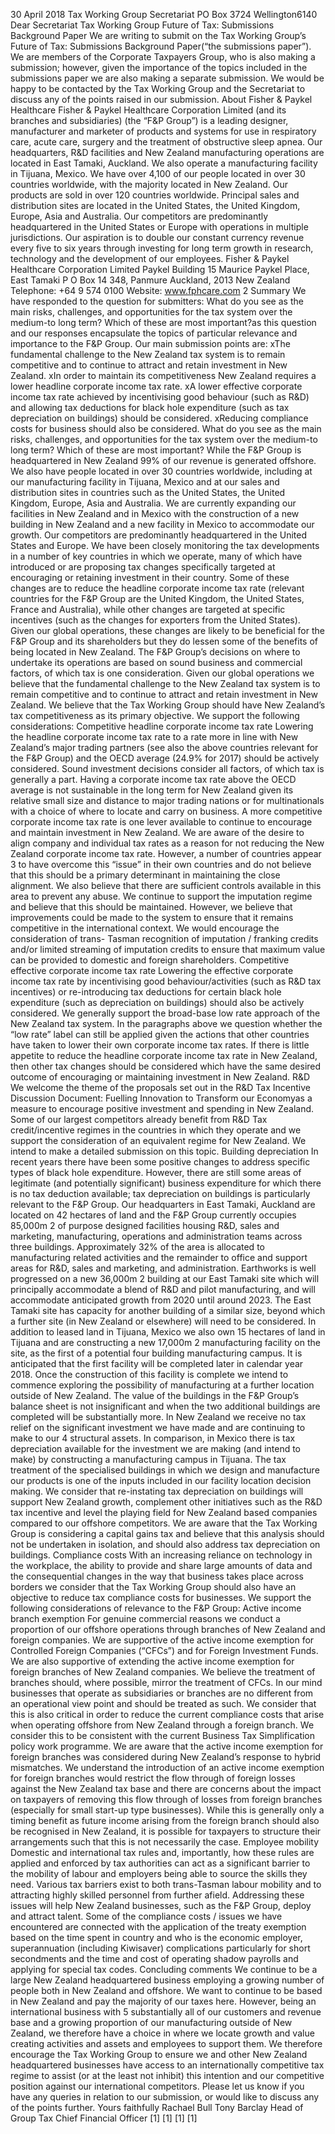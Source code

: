 30 April 2018 Tax Working Group Secretariat PO Box 3724 Wellington6140 Dear Secretariat Tax Working Group Future of Tax: Submissions Background Paper We are writing to submit on the Tax Working Group’s Future of Tax: Submissions Background Paper(“the submissions paper”). We are members of the Corporate Taxpayers Group, who is also making a submission; however, given the importance of the topics included in the submissions paper we are also making a separate submission. We would be happy to be contacted by the Tax Working Group and the Secretariat to discuss any of the points raised in our submission. About Fisher & Paykel Healthcare Fisher & Paykel Healthcare Corporation Limited (and its branches and subsidiaries) (the “F&P Group”) is a leading designer, manufacturer and marketer of products and systems for use in respiratory care, acute care, surgery and the treatment of obstructive sleep apnea. Our headquarters, R&D facilities and New Zealand manufacturing operations are located in East Tamaki, Auckland. We also operate a manufacturing facility in Tijuana, Mexico. We have over 4,100 of our people located in over 30 countries worldwide, with the majority located in New Zealand. Our products are sold in over 120 countries worldwide. Principal sales and distribution sites are located in the United States, the United Kingdom, Europe, Asia and Australia. Our competitors are predominantly headquartered in the United States or Europe with operations in multiple jurisdictions. Our aspiration is to double our constant currency revenue every five to six years through investing for long term growth in research, technology and the development of our employees. Fisher & Paykel Healthcare Corporation Limited Paykel Building 15 Maurice Paykel Place, East Tamaki P O Box 14 348, Panmure Auckland, 2013 New Zealand Telephone: +64 9 574 0100 Website: www.fphcare.com 2 Summary We have responded to the question for submitters: What do you see as the main risks, challenges, and opportunities for the tax system over the medium-to long term? Which of these are most important?as this question and our responses encapsulate the topics of particular relevance and importance to the F&P Group. Our main submission points are: xThe fundamental challenge to the New Zealand tax system is to remain competitive and to continue to attract and retain investment in New Zealand. xIn order to maintain its competitiveness New Zealand requires a lower headline corporate income tax rate. xA lower effective corporate income tax rate achieved by incentivising good behaviour (such as R&D) and allowing tax deductions for black hole expenditure (such as tax depreciation on buildings) should be considered. xReducing compliance costs for business should also be considered. What do you see as the main risks, challenges, and opportunities for the tax system over the medium-to long term? Which of these are most important? While the F&P Group is headquartered in New Zealand 99% of our revenue is generated offshore. We also have people located in over 30 countries worldwide, including at our manufacturing facility in Tijuana, Mexico and at our sales and distribution sites in countries such as the United States, the United Kingdom, Europe, Asia and Australia. We are currently expanding our facilities in New Zealand and in Mexico with the construction of a new building in New Zealand and a new facility in Mexico to accommodate our growth. Our competitors are predominantly headquartered in the United States and Europe. We have been closely monitoring the tax developments in a number of key countries in which we operate, many of which have introduced or are proposing tax changes specifically targeted at encouraging or retaining investment in their country. Some of these changes are to reduce the headline corporate income tax rate (relevant countries for the F&P Group are the United Kingdom, the United States, France and Australia), while other changes are targeted at specific incentives (such as the changes for exporters from the United States). Given our global operations, these changes are likely to be beneficial for the F&P Group and its shareholders but they do lessen some of the benefits of being located in New Zealand. The F&P Group’s decisions on where to undertake its operations are based on sound business and commercial factors, of which tax is one consideration. Given our global operations we believe that the fundamental challenge to the New Zealand tax system is to remain competitive and to continue to attract and retain investment in New Zealand. We believe that the Tax Working Group should have New Zealand’s tax competitiveness as its primary objective. We support the following considerations: Competitive headline corporate income tax rate Lowering the headline corporate income tax rate to a rate more in line with New Zealand’s major trading partners (see also the above countries relevant for the F&P Group) and the OECD average (24.9% for 2017) should be actively considered. Sound investment decisions consider all factors, of which tax is generally a part. Having a corporate income tax rate above the OECD average is not sustainable in the long term for New Zealand given its relative small size and distance to major trading nations or for multinationals with a choice of where to locate and carry on business. A more competitive corporate income tax rate is one lever available to continue to encourage and maintain investment in New Zealand. We are aware of the desire to align company and individual tax rates as a reason for not reducing the New Zealand corporate income tax rate. However, a number of countries appear 3 to have overcome this “issue” in their own countries and do not believe that this should be a primary determinant in maintaining the close alignment. We also believe that there are sufficient controls available in this area to prevent any abuse. We continue to support the imputation regime and believe that this should be maintained. However, we believe that improvements could be made to the system to ensure that it remains competitive in the international context. We would encourage the consideration of trans- Tasman recognition of imputation / franking credits and/or limited streaming of imputation credits to ensure that maximum value can be provided to domestic and foreign shareholders. Competitive effective corporate income tax rate Lowering the effective corporate income tax rate by incentivising good behaviour/activities (such as R&D tax incentives) or re-introducing tax deductions for certain black hole expenditure (such as depreciation on buildings) should also be actively considered. We generally support the broad-base low rate approach of the New Zealand tax system. In the paragraphs above we question whether the “low rate” label can still be applied given the actions that other countries have taken to lower their own corporate income tax rates. If there is little appetite to reduce the headline corporate income tax rate in New Zealand, then other tax changes should be considered which have the same desired outcome of encouraging or maintaining investment in New Zealand. R&D We welcome the theme of the proposals set out in the R&D Tax Incentive Discussion Document: Fuelling Innovation to Transform our Economyas a measure to encourage positive investment and spending in New Zealand. Some of our largest competitors already benefit from R&D Tax credit/incentive regimes in the countries in which they operate and we support the consideration of an equivalent regime for New Zealand. We intend to make a detailed submission on this topic. Building depreciation In recent years there have been some positive changes to address specific types of black hole expenditure. However, there are still some areas of legitimate (and potentially significant) business expenditure for which there is no tax deduction available; tax depreciation on buildings is particularly relevant to the F&P Group. Our headquarters in East Tamaki, Auckland are located on 42 hectares of land and the F&P Group currently occupies 85,000m 2 of purpose designed facilities housing R&D, sales and marketing, manufacturing, operations and administration teams across three buildings. Approximately 32% of the area is allocated to manufacturing related activities and the remainder to office and support areas for R&D, sales and marketing, and administration. Earthworks is well progressed on a new 36,000m 2 building at our East Tamaki site which will principally accommodate a blend of R&D and pilot manufacturing, and will accommodate anticipated growth from 2020 until around 2023. The East Tamaki site has capacity for another building of a similar size, beyond which a further site (in New Zealand or elsewhere) will need to be considered. In addition to leased land in Tijuana, Mexico we also own 15 hectares of land in Tijuana and are constructing a new 17,000m 2 manufacturing facility on the site, as the first of a potential four building manufacturing campus. It is anticipated that the first facility will be completed later in calendar year 2018. Once the construction of this facility is complete we intend to commence exploring the possibility of manufacturing at a further location outside of New Zealand. The value of the buildings in the F&P Group’s balance sheet is not insignificant and when the two additional buildings are completed will be substantially more. In New Zealand we receive no tax relief on the significant investment we have made and are continuing to make to our 4 structural assets. In comparison, in Mexico there is tax depreciation available for the investment we are making (and intend to make) by constructing a manufacturing campus in Tijuana. The tax treatment of the specialised buildings in which we design and manufacture our products is one of the inputs included in our facility location decision making. We consider that re-instating tax depreciation on buildings will support New Zealand growth, complement other initiatives such as the R&D tax incentive and level the playing field for New Zealand based companies compared to our offshore competitors. We are aware that the Tax Working Group is considering a capital gains tax and believe that this analysis should not be undertaken in isolation, and should also address tax depreciation on buildings. Compliance costs With an increasing reliance on technology in the workplace, the ability to provide and share large amounts of data and the consequential changes in the way that business takes place across borders we consider that the Tax Working Group should also have an objective to reduce tax compliance costs for businesses. We support the following considerations of relevance to the F&P Group: Active income branch exemption For genuine commercial reasons we conduct a proportion of our offshore operations through branches of New Zealand and foreign companies. We are supportive of the active income exemption for Controlled Foreign Companies (“CFCs”) and for Foreign Investment Funds. We are also supportive of extending the active income exemption for foreign branches of New Zealand companies. We believe the treatment of branches should, where possible, mirror the treatment of CFCs. In our mind businesses that operate as subsidiaries or branches are no different from an operational view point and should be treated as such. We consider that this is also critical in order to reduce the current compliance costs that arise when operating offshore from New Zealand through a foreign branch. We consider this to be consistent with the current Business Tax Simplification policy work programme. We are aware that the active income exemption for foreign branches was considered during New Zealand’s response to hybrid mismatches. We understand the introduction of an active income exemption for foreign branches would restrict the flow through of foreign losses against the New Zealand tax base and there are concerns about the impact on taxpayers of removing this flow through of losses from foreign branches (especially for small start-up type businesses). While this is generally only a timing benefit as future income arising from the foreign branch should also be recognised in New Zealand, it is possible for taxpayers to structure their arrangements such that this is not necessarily the case. Employee mobility Domestic and international tax rules and, importantly, how these rules are applied and enforced by tax authorities can act as a significant barrier to the mobility of labour and employers being able to source the skills they need. Various tax barriers exist to both trans-Tasman labour mobility and to attracting highly skilled personnel from further afield. Addressing these issues will help New Zealand businesses, such as the F&P Group, deploy and attract talent. Some of the compliance costs / issues we have encountered are connected with the application of the treaty exemption based on the time spent in country and who is the economic employer, superannuation (including Kiwisaver) complications particularly for short secondments and the time and cost of operating shadow payrolls and applying for special tax codes. Concluding comments We continue to be a large New Zealand headquartered business employing a growing number of people both in New Zealand and offshore. We want to continue to be based in New Zealand and pay the majority of our taxes here. However, being an international business with 5 substantially all of our customers and revenue base and a growing proportion of our manufacturing outside of New Zealand, we therefore have a choice in where we locate growth and value creating activities and assets and employees to support them. We therefore encourage the Tax Working Group to ensure we and other New Zealand headquartered businesses have access to an internationally competitive tax regime to assist (or at the least not inhibit) this intention and our competitive position against our international competitors. Please let us know if you have any queries in relation to our submission, or would like to discuss any of the points further. Yours faithfully Rachael Bull Tony Barclay Head of Group Tax Chief Financial Officer \[1\] \[1\] \[1\] \[1\]
